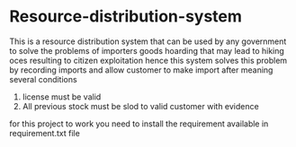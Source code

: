 # Resource-distribution-system
This is a resource distribution system that can be used by any government to solve the problems of importers goods hoarding that may lead to hiking oces resulting to citizen exploitation
hence this system solves this problem by recording imports and allow customer to make import after meaning several conditions
1. license must be valid
2. All previous stock must be slod to valid customer with evidence


for this project to work you need to install the requirement available in requirement.txt file


